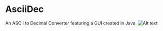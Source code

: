 AsciiDec
========

An ASCII to Decimal Converter featuring a GUI created in Java.
![Alt text](http://i307.photobucket.com/albums/nn284/xLitoRayRay/ASCII_zpsb76bf9ef.png "ASCII")
